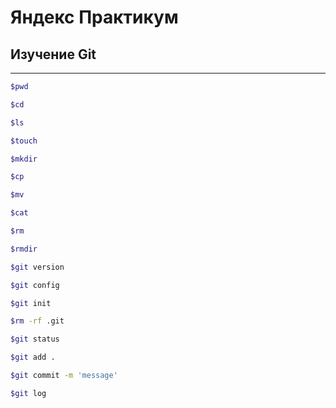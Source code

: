 # Яндекс Практикум  
## Изучение Git
---
```bash
$pwd
```
```bash
$cd
```
```bash
$ls
```
```bash
$touch
```
```bash
$mkdir
```
```bash
$cp
```
```bash
$mv
```
```bash
$cat
```
```bash
$rm
```
```bash
$rmdir
```
```bash
$git version
```
```bash
$git config
```
```bash
$git init
```
```bash
$rm -rf .git
```
```bash
$git status
```
```bash
$git add .
```
```bash
$git commit -m 'message'
```
```bash
$git log
```